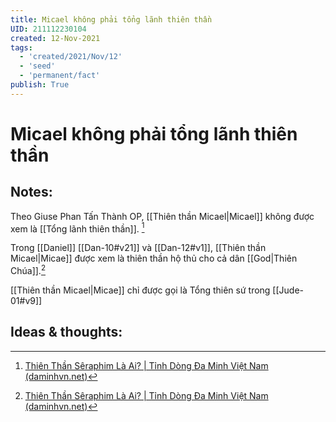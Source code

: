 ```yaml
---
title: Micael không phải tổng lãnh thiên thần
UID: 211112230104
created: 12-Nov-2021
tags:
  - 'created/2021/Nov/12'
  - 'seed'
  - 'permanent/fact'
publish: True
---
```

# Micael không phải tổng lãnh thiên thần

## Notes:
Theo Giuse Phan Tấn Thành OP, [[Thiên thần Micael|Micael]] không được xem là [[Tổng lãnh thiên thần]]. [^daminh]

Trong [[Daniel]] [[Dan-10#v21]] và [[Dan-12#v1]], [[Thiên thần Micael|Micae]] được xem là thiên thần hộ thủ cho cả dân [[God|Thiên Chúa]].[^daminh]

[[Thiên thần Micael|Micae]] chỉ được gọi là Tổng thiên sứ trong [[Jude-01#v9]]

## Ideas & thoughts:

[^daminh]: [Thiên Thần Sêraphim Là Ai? | Tỉnh Dòng Đa Minh Việt Nam (daminhvn.net)](http://daminhvn.net/hieu-de-song-duc-tin/thien-than-seraphim-la-ai-3318.html)


